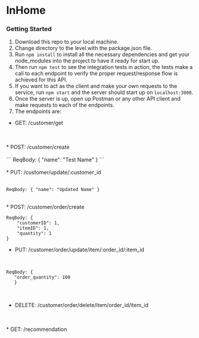 # InHome

### Getting Started

1. Download this repo to your local machine.
2. Change directory to the level with the package.json file.
3. Run ```npm install``` to install all the necessary dependencies and get your node_modules into the project to have it ready for start up.
4. Then run ```npm test``` to see the integration tests in action, the tests make a call to each endpoint to verify the proper request/response flow is achieved for this API.
5. If you want to act as the client and make your own requests to the service, run ```npm start``` and the server should start up on ```localhost:3000```. 
6. Once the server is up, open up Postman or any other API client and make requests to each of the endpoints.
7. The endpoints are: 

* GET: /customer/get 
<br/>
<br/>
* POST: /customer/create 
<br/>
<br/>
```
ReqBody: { "name": "Test Name" } 
``` 
<br/>
<br/>
* PUT: /customer/update/:customer_id 
<br/>
<br/>

```
ReqBody: { "name": "Updated Name" } 
``` 

<br/>
* POST: /customer/order/create 
<br/>

```
ReqBody: {
    "customerID": 1,
    "itemID": 1,
    "quantity": 1
} 
```

* PUT: /customer/order/update/item/:order_id/:item_id 
<br/>

```
ReqBody: {
   "order_quantity": 100
   }
```
<br/>

* DELETE: /customer/order/delete/item/order_id/item_id 
<br/>
<br/>
* GET: /recommendation 
<br/>
    
